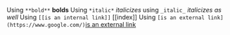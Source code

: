 Using `**bold**` **bolds**
Using `*italic*` *italicizes*
using `_italic_` _italicizes as well_
Using `[[is an internal link]]` [[index]]
Using `[is an external link](https://www.google.com/)`[is an external link](https://www.google.com/)
